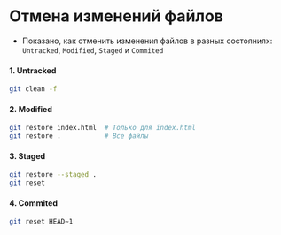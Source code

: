 # Отмена изменений файлов

- Показано, как отменить изменения файлов в разных состояниях: `Untracked`, `Modified`, `Staged` и `Commited`

#### 1. Untracked
```bash
git clean -f
```

#### 2. Modified
```bash
git restore index.html  # Только для index.html
git restore .           # Все файлы
```

#### 3. Staged
```bash
git restore --staged .
git reset
```

#### 4. Commited
```bash
git reset HEAD~1
```
